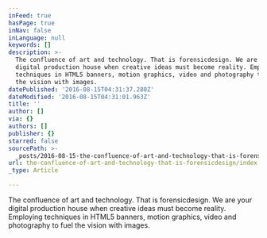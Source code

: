 ```yaml
---
inFeed: true
hasPage: true
inNav: false
inLanguage: null
keywords: []
description: >-
  The confluence of art and technology. That is forensicdesign. We are your
  digital production house when creative ideas must become reality. Employing
  techniques in HTML5 banners, motion graphics, video and photography to fuel
  the vision with images.
datePublished: '2016-08-15T04:31:37.280Z'
dateModified: '2016-08-15T04:31:01.963Z'
title: ''
author: []
via: {}
authors: []
publisher: {}
starred: false
sourcePath: >-
  _posts/2016-08-15-the-confluence-of-art-and-technology-that-is-forensicdesign.md
url: the-confluence-of-art-and-technology-that-is-forensicdesign/index.html
_type: Article

---
```

The confluence of art and technology. That is forensicdesign. We are your digital production house when creative ideas must become reality. Employing techniques in HTML5 banners, motion graphics, video and photography to fuel the vision with images.